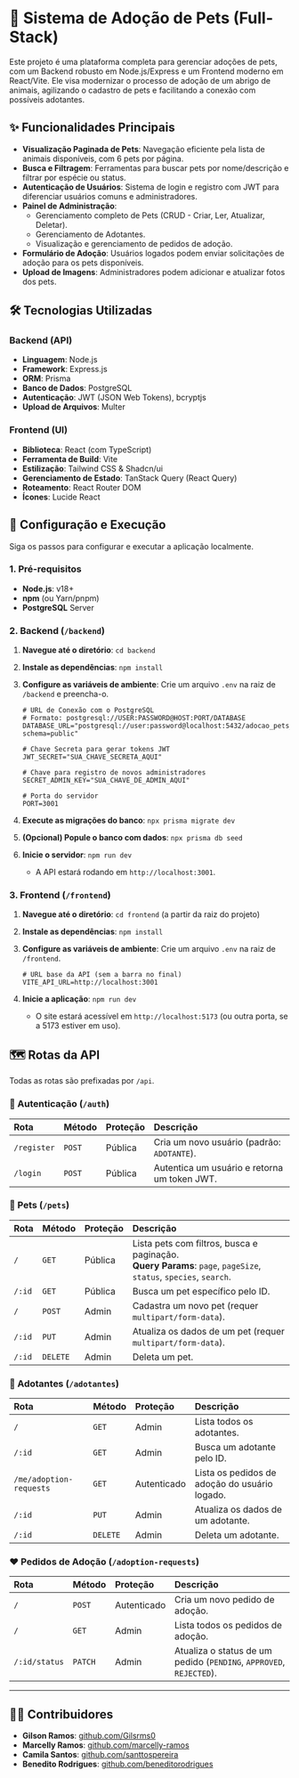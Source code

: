 # 🐾 Sistema de Adoção de Pets (Full-Stack)

Este projeto é uma plataforma completa para gerenciar adoções de pets, com um Backend robusto em Node.js/Express e um Frontend moderno em React/Vite. Ele visa modernizar o processo de adoção de um abrigo de animais, agilizando o cadastro de pets e facilitando a conexão com possíveis adotantes.

## ✨ Funcionalidades Principais

- **Visualização Paginada de Pets**: Navegação eficiente pela lista de animais disponíveis, com 6 pets por página.
- **Busca e Filtragem**: Ferramentas para buscar pets por nome/descrição e filtrar por espécie ou status.
- **Autenticação de Usuários**: Sistema de login e registro com JWT para diferenciar usuários comuns e administradores.
- **Painel de Administração**:
  - Gerenciamento completo de Pets (CRUD - Criar, Ler, Atualizar, Deletar).
  - Gerenciamento de Adotantes.
  - Visualização e gerenciamento de pedidos de adoção.
- **Formulário de Adoção**: Usuários logados podem enviar solicitações de adoção para os pets disponíveis.
- **Upload de Imagens**: Administradores podem adicionar e atualizar fotos dos pets.

## 🛠️ Tecnologias Utilizadas

### Backend (API)
- **Linguagem**: Node.js
- **Framework**: Express.js
- **ORM**: Prisma
- **Banco de Dados**: PostgreSQL
- **Autenticação**: JWT (JSON Web Tokens), bcryptjs
- **Upload de Arquivos**: Multer

### Frontend (UI)
- **Biblioteca**: React (com TypeScript)
- **Ferramenta de Build**: Vite
- **Estilização**: Tailwind CSS & Shadcn/ui
- **Gerenciamento de Estado**: TanStack Query (React Query)
- **Roteamento**: React Router DOM
- **Ícones**: Lucide React

## 🚀 Configuração e Execução

Siga os passos para configurar e executar a aplicação localmente.

### 1. Pré-requisitos

- **Node.js**: v18+
- **npm** (ou Yarn/pnpm)
- **PostgreSQL** Server

### 2. Backend (`/backend`)

1.  **Navegue até o diretório**: `cd backend`
2.  **Instale as dependências**: `npm install`
3.  **Configure as variáveis de ambiente**: Crie um arquivo `.env` na raiz de `/backend` e preencha-o.

    ```dotenv
    # URL de Conexão com o PostgreSQL
    # Formato: postgresql://USER:PASSWORD@HOST:PORT/DATABASE
    DATABASE_URL="postgresql://user:password@localhost:5432/adocao_pets_db?schema=public"

    # Chave Secreta para gerar tokens JWT
    JWT_SECRET="SUA_CHAVE_SECRETA_AQUI"

    # Chave para registro de novos administradores
    SECRET_ADMIN_KEY="SUA_CHAVE_DE_ADMIN_AQUI"

    # Porta do servidor
    PORT=3001
    ```

4.  **Execute as migrações do banco**: `npx prisma migrate dev`
5.  **(Opcional) Popule o banco com dados**: `npx prisma db seed`
6.  **Inicie o servidor**: `npm run dev`
    - A API estará rodando em `http://localhost:3001`.

### 3. Frontend (`/frontend`)

1.  **Navegue até o diretório**: `cd frontend` (a partir da raiz do projeto)
2.  **Instale as dependências**: `npm install`
3.  **Configure as variáveis de ambiente**: Crie um arquivo `.env` na raiz de `/frontend`.

    ```dotenv
    # URL base da API (sem a barra no final)
    VITE_API_URL=http://localhost:3001
    ```

4.  **Inicie a aplicação**: `npm run dev`
    - O site estará acessível em `http://localhost:5173` (ou outra porta, se a 5173 estiver em uso).

## 🗺️ Rotas da API

Todas as rotas são prefixadas por `/api`.

### 🔑 Autenticação (`/auth`)
| Rota | Método | Proteção | Descrição |
| :--- | :--- | :--- | :--- |
| `/register` | `POST` | Pública | Cria um novo usuário (padrão: `ADOTANTE`). |
| `/login` | `POST` | Pública | Autentica um usuário e retorna um token JWT. |

### 🐾 Pets (`/pets`)
| Rota | Método | Proteção | Descrição |
| :--- | :--- | :--- | :--- |
| `/` | `GET` | Pública | Lista pets com filtros, busca e paginação. <br> **Query Params**: `page`, `pageSize`, `status`, `species`, `search`. |
| `/:id` | `GET` | Pública | Busca um pet específico pelo ID. |
| `/` | `POST` | Admin | Cadastra um novo pet (requer `multipart/form-data`). |
| `/:id` | `PUT` | Admin | Atualiza os dados de um pet (requer `multipart/form-data`). |
| `/:id` | `DELETE` | Admin | Deleta um pet. |

### 🧑 Adotantes (`/adotantes`)
| Rota | Método | Proteção | Descrição |
| :--- | :--- | :--- | :--- |
| `/` | `GET` | Admin | Lista todos os adotantes. |
| `/:id` | `GET` | Admin | Busca um adotante pelo ID. |
| `/me/adoption-requests` | `GET` | Autenticado | Lista os pedidos de adoção do usuário logado. |
| `/:id` | `PUT` | Admin | Atualiza os dados de um adotante. |
| `/:id` | `DELETE` | Admin | Deleta um adotante. |

### ❤️ Pedidos de Adoção (`/adoption-requests`)
| Rota | Método | Proteção | Descrição |
| :--- | :--- | :--- | :--- |
| `/` | `POST` | Autenticado | Cria um novo pedido de adoção. |
| `/` | `GET` | Admin | Lista todos os pedidos de adoção. |
| `/:id/status` | `PATCH` | Admin | Atualiza o status de um pedido (`PENDING`, `APPROVED`, `REJECTED`). |

---

## 🧑‍💻 Contribuidores

- **Gilson Ramos**: [github.com/Gilsrms0](https://github.com/Gilsrms0)
- **Marcelly Ramos**: [github.com/marcelly-ramos](https://github.com/marcelly-ramos)
- **Camila Santos**: [github.com/santtospereira](https://github.com/santtospereira)
- **Benedito Rodrigues**: [github.com/beneditorodrigues](https://github.com/beneditorodrigues)
